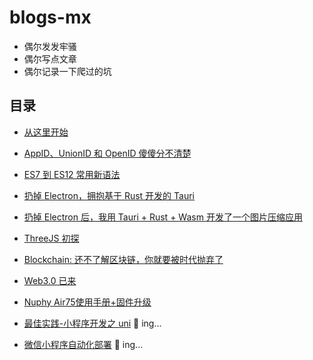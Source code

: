 # blogs-mx

- 偶尔发发牢骚
- 偶尔写点文章
- 偶尔记录一下爬过的坑


## 目录

- [从这里开始](https://github.com/mxismean/blogs-mx/blob/main/bolgs/%E4%BB%8E%E8%BF%99%E9%87%8C%E5%BC%80%E5%A7%8B/%E4%BB%8E%E8%BF%99%E9%87%8C%E5%BC%80%E5%A7%8B.md)

- [AppID、UnionID 和 OpenID 傻傻分不清楚](https://github.com/mxismean/blogs-mx/blob/main/bolgs/AppID%E3%80%81UnionID%20%E5%92%8C%20OpenID%20%E5%82%BB%E5%82%BB%E5%88%86%E4%B8%8D%E6%B8%85%E6%A5%9A/AppID%E3%80%81UnionID%20%E5%92%8C%20OpenID%20%E5%82%BB%E5%82%BB%E5%88%86%E4%B8%8D%E6%B8%85%E6%A5%9A.md)

- [ES7 到 ES12 常用新语法](https://github.com/mxismean/blogs-mx/blob/main/bolgs/ES7%20%E5%88%B0%20ES12%20%E5%B8%B8%E7%94%A8%E6%96%B0%E8%AF%AD%E6%B3%95/ES7%20%E5%88%B0%20ES12%20%E5%B8%B8%E7%94%A8%E6%96%B0%E8%AF%AD%E6%B3%95.md)

- [扔掉 Electron，拥抱基于 Rust 开发的 Tauri](https://github.com/mxismean/blogs-mx/blob/main/bolgs/%E6%89%94%E6%8E%89%20Electron%EF%BC%8C%E6%8B%A5%E6%8A%B1%20Tauri/%E6%89%94%E6%8E%89%20Electron%EF%BC%8C%E6%8B%A5%E6%8A%B1%20Tauri.md)

- [扔掉 Electron 后，我用 Tauri + Rust + Wasm 开发了一个图片压缩应用](https://github.com/mxismean/blogs-mx/blob/main/bolgs/%E6%89%94%E6%8E%89%20Electron%20%E5%90%8E%EF%BC%8C%E6%88%91%E7%94%A8%20Tauri%20%2B%20Rust%20%E5%BC%80%E5%8F%91%E4%BA%86%E4%B8%80%E4%B8%AA%E5%9B%BE%E7%89%87%E5%8E%8B%E7%BC%A9%E5%BA%94%E7%94%A8/%E6%89%94%E6%8E%89%20Electron%20%E5%90%8E%EF%BC%8C%E6%88%91%E7%94%A8%20Tauri%20%2B%20Rust%20%E5%BC%80%E5%8F%91%E4%BA%86%E4%B8%80%E4%B8%AA%E5%9B%BE%E7%89%87%E5%8E%8B%E7%BC%A9%E5%BA%94%E7%94%A8.md)

- [ThreeJS 初探](https://github.com/mxismean/blogs-mx/blob/main/bolgs/Three.js%20%E5%88%9D%E6%8E%A2/Three.js%20%E5%88%9D%E6%8E%A2.md)

- [Blockchain: 还不了解区块链，你就要被时代抛弃了](https://github.com/mxismean/blogs-mx/blob/main/bolgs/Blockchain/%E8%BF%98%E4%B8%8D%E4%BA%86%E8%A7%A3%E5%8C%BA%E5%9D%97%E9%93%BE%EF%BC%8C%E4%BD%A0%E5%B0%B1%E8%A6%81%E8%A2%AB%E6%97%B6%E4%BB%A3%E6%8A%9B%E5%BC%83%E4%BA%86.md)

- [Web3.0 已来](https://github.com/mxismean/blogs-mx/blob/main/bolgs/Web%203.0%20%E5%B7%B2%E6%9D%A5/Web%203.0%20%E5%B7%B2%E6%9D%A5.md)

- [Nuphy Air75使用手册+固件升级](https://github.com/mxismean/blogs-mx/blob/main/bolgs/Nuphy%20Air75%E4%BD%BF%E7%94%A8%E6%89%8B%E5%86%8C%2B%E5%9B%BA%E4%BB%B6%E5%8D%87%E7%BA%A7/Nuphy%20Air75%E4%BD%BF%E7%94%A8%E6%89%8B%E5%86%8C%2B%E5%9B%BA%E4%BB%B6%E5%8D%87%E7%BA%A7.md)

- [最佳实践-小程序开发之 uni]() 👀 ing...

- [微信小程序自动化部署]() 👀 ing...
